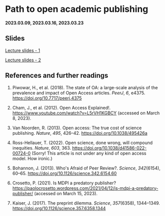 # Path to open academic publishing

**2023.03.09, 2023.03.16, 2023.03.23**

## Slides

[Lecture slides - 1](https://docs.google.com/presentation/d/1TjHWSZZO_QkOkY0tiRz7jF8a3vhS2bIiG5f47oAvbwo/edit?usp=sharing)

[Lecture slides - 2](https://docs.google.com/presentation/d/1tR6bmN4mswOENwA-tabbSbNtzbytF1AJG_0UvYjKjyc/edit?usp=sharing)

## References and further readings

1. Piwowar, H., et al. (2018). The state of OA: a large-scale analysis of the prevalence and impact of Open Access articles. *PeerJ*, *6*, e4375. https://doi.org/10.7717/peerj.4375

2. Cham, J., et al. (2012). Open Access Explained!. https://www.youtube.com/watch?v=L5rVH1KGBCY (accessed on March 8, 2023).

3. Van Noorden, R. (2013). Open access: The true cost of science publishing. *Nature*, *495*, 426–42. https://doi.org/10.1038/495426a

4. Ross-Hellauer, T. (2022). Open science, done wrong, will compound inequities. *Nature*, *603*, 363. https://doi.org/10.1038/d41586-022-00724-0 (Sorry! This article is not under any kind of open access model. How ironic.)

5. Bohannon, J. (2013). Who's Afraid of Peer Review?. *Science*, *342*(6154), 60–65. https://doi.org/10.1126/science.342.6154.60

6. Crosetto, P. (2021). Is MDPI a predatory publisher? https://paolocrosetto.wordpress.com/2021/04/12/is-mdpi-a-predatory-publisher/ (accessed on March 15, 2023).

7. Kaiser, J. (2017). The preprint dilemma. *Science*, *357*(6358), 1344–1349. https://doi.org/10.1126/science.357.6358.1344
